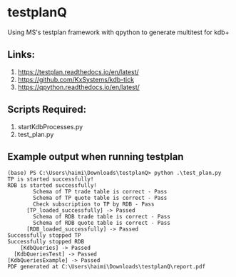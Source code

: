 # testplanQ
Using MS's testplan framework with qpython to generate multitest for kdb+

## Links:
1) https://testplan.readthedocs.io/en/latest/
2) https://github.com/KxSystems/kdb-tick
3) https://qpython.readthedocs.io/en/latest/

## Scripts Required:
1) startKdbProcesses.py
2) test_plan.py

## Example output when running testplan
```
(base) PS C:\Users\haimi\Downloads\testplanQ> python .\test_plan.py
TP is started successfully!
RDB is started successfully!
        Schema of TP trade table is correct - Pass
        Schema of TP quote table is correct - Pass
        Check subscription to TP by RDB - Pass
      [TP_loaded_successfully] -> Passed      
        Schema of RDB trade table is correct - Pass
        Schema of RDB quote table is correct - Pass
      [RDB_loaded_successfully] -> Passed
Successfully stopped TP
Successfully stopped RDB
    [KdbQueries] -> Passed  
  [KdbQueriesTest] -> Passed
[KdbQueriesExample] -> Passed
PDF generated at C:\Users\haimi\Downloads\testplanQ\report.pdf
```
